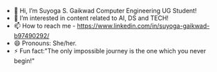 - 👋 Hi, I’m Suyoga S. Gaikwad Computer Engineering UG Student!
- 👀 I’m interested in content related to AI, DS and TECH!
- 📫 How to reach me - https://www.linkedin.com/in/suyoga-gaikwad-b97490292/
- 😄 Pronouns: She/her.
- ⚡ Fun fact:"The only impossible journey is the one which you never begin!"

